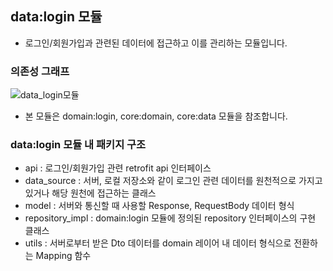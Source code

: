 ## data:login 모듈
- 로그인/회원가입과 관련된 데이터에 접근하고 이를 관리하는 모듈입니다.

### 의존성 그래프
![data_login모듈](https://github.com/l5x5l/travel_diary/assets/39579912/61915f92-8523-4411-9154-415a36561821)
- 본 모듈은 domain:login, core:domain, core:data 모듈을 참조합니다.

### data:login 모듈 내 패키지 구조
- api : 로그인/회원가입 관련 retrofit api 인터페이스
- data_source : 서버, 로컬 저장소와 같이 로그인 관련 데이터를 원천적으로 가지고 있거나 해당 원천에 접근하는 클래스
- model : 서버와 통신할 때 사용할 Response, RequestBody 데이터 형식
- repository_impl : domain:login 모듈에 정의된 repository 인터페이스의 구현 클래스
- utils : 서버로부터 받은 Dto 데이터를 domain 레이어 내 데이터 형식으로 전환하는 Mapping 함수

